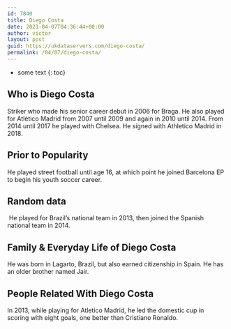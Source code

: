 ```yaml
---
id: 7840
title: Diego Costa
date: 2021-04-07T04:36:44+00:00
author: victor
layout: post
guid: https://ukdataservers.com/diego-costa/
permalink: /04/07/diego-costa/
---
```


* some text
{: toc}


## Who is Diego Costa



Striker who made his senior career debut in 2006 for Braga. He also played for Atlético Madrid from 2007 until 2009 and again in 2010 until 2014. From 2014 until 2017 he played with Chelsea. He signed with Athletico Madrid in 2018.

                
                
                
## Prior to Popularity



He played street football until age 16, at which point he joined Barcelona EP to begin his youth soccer career.

                
                
                
## Random data



 He played for Brazil&#8217;s national team in 2013, then joined the Spanish national team in 2014.

                
                
                
## Family & Everyday Life of Diego Costa



He was born in Lagarto, Brazil, but also earned citizenship in Spain. He has an older brother named Jair.

                
                
                
## People Related With Diego Costa



In 2013, while playing for Atletico Madrid, he led the domestic cup in scoring with eight goals, one better than Cristiano Ronaldo.

                
              
            
          
          
          